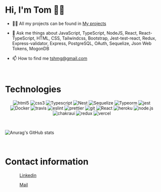 # Hi, I'm Tom 👋🏼

- 👨‍💻 All my projects can be found in [My projects](https://github.com/Tomashanahan?tab=repositories)

- 💬 Ask me things about JavaScript, TypeScript, NodeJS, React, React-TypeScript, HTML, CSS, Tailwindcss, Bootstrap, Jest-test-react, Redux, Express-validator, Express, PostgreSQL, OAuth, Sequelize, Json Web Tokens, MogonDB

- 📫 How to find me tshmg@gmail.com

</br>
<h1>Technologies</h1>
<div align='center'>
  <img src='https://img.shields.io/badge/html5-%2320232a.svg?style=for-the-badge&logo=html5' alt='html5'/>
  <img src='https://img.shields.io/badge/css3-%2320232a.svg?style=for-the-badge&logo=css3&logoColor=blue' alt='css3'/>
  <img src='https://img.shields.io/badge/typescript-%2320232a.svg?style=for-the-badge&logo=typescript&logoColor=%2361DAFB' alt='Typescript'/>
  <img src='https://img.shields.io/badge/nestjs-%2320232a.svg?style=for-the-badge&logo=nestjs&logoColor=red' alt='Nest'/>
  <img src='https://img.shields.io/badge/sequelize-%2320232a.svg?style=for-the-badge&logo=sequelize' alt='Sequelize'/>
  <img src='https://img.shields.io/badge/typeorm-%2320232a.svg?style=for-the-badge&logo=typeorm&logoColor=red' alt='Typeorm'/>
  <img src='https://img.shields.io/badge/jest-%2320232a.svg?style=for-the-badge&logo=jest' alt='jest'/>
  <img src='https://img.shields.io/badge/docker-%2320232a.svg?style=for-the-badge&logo=docker&logoColor=blue' alt='Docker'/>
  <img src='https://img.shields.io/badge/travis-%2320232a.svg?style=for-the-badge&logo=travis' alt='travis'/>
  <img src='https://img.shields.io/badge/eslint-%2320232a.svg?style=for-the-badge&logo=eslint&logoColor=blue' alt='eslint'/>
  <img src='https://img.shields.io/badge/prettier-%2320232a.svg?style=for-the-badge&logo=prettier&logoColor=blue' alt='prettier'/>
  <img src='https://img.shields.io/badge/git-%2320232a.svg?style=for-the-badge&logo=git' alt='git'/>
  <img src='https://img.shields.io/badge/react-%2320232a.svg?style=for-the-badge&logo=react&logoColor=%2361DAFB' alt='React'/>
  <img src='https://img.shields.io/badge/heroku-%2320232a.svg?style=for-the-badge&logo=heroku' alt='heroku'/>
  <img src='https://img.shields.io/badge/node.js-%2320232a.svg?style=for-the-badge&logo=node.js' alt='node.js'/>
  <img src='https://img.shields.io/badge/chakra ui-%2320232a.svg?style=for-the-badge&logo=chakraui' alt='chakraui'/>
  <img src='https://img.shields.io/badge/redux-%2320232a.svg?style=for-the-badge&logo=redux' alt='redux'/>
  <img src='https://img.shields.io/badge/vercel-%2320232a.svg?style=for-the-badge&logo=vercel' alt='vercel'/>
</div>
</br>

##
![Anurag's GitHub stats](https://github-readme-stats.vercel.app/api?username=Tomashanahan&show_icons=true&theme=nord)

</br>

<h1>Contact information</h1>
<ul>
  <ol><a target='blank' href="https://www.linkedin.com/in/tomas-shanahan">Linkedin</a></ol>
  <ol><a href="mailto:tshmg@hotmail.com">Mail</a></ol>
</ul>
